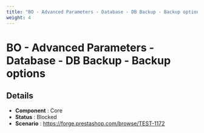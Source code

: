 ```yaml
---
title: "BO - Advanced Parameters - Database - DB Backup - Backup options"
weight: 4
---
```


# BO - Advanced Parameters - Database - DB Backup - Backup options
## Details
* **Component** : Core
* **Status** : Blocked
* **Scenario** : https://forge.prestashop.com/browse/TEST-1172


